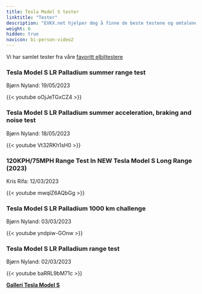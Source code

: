 ```yaml
---
title: Tesla Model S tester
linktitle: "Tester"
description: "EVKX.net hjelper deg å finne de beste testene og omtalene av denne modellen."
weight: 6
hidden: true
navicon: bi-person-video2
---
```

Vi har samlet tester fra våre [favoritt elbiltestere](../../../../../guides/evreviewers/)

<div class="container text-center shadow p-2 pe-4 mb-5 bg-body-tertiary rounded border">
<h3>Tesla Model S LR Palladium summer range test</h3>
<p>Bjørn Nyland: 19/05/2023</p>

{{< youtube oOjJeTGxCZ4 >}}

</div>
<div class="container text-center shadow p-2 pe-4 mb-5 bg-body-tertiary rounded border">
<h3>Tesla Model S LR Palladium summer acceleration, braking and noise test</h3>
<p>Bjørn Nyland: 18/05/2023</p>

{{< youtube Vt32RKh1sH0 >}}

</div>
<div class="container text-center shadow p-2 pe-4 mb-5 bg-body-tertiary rounded border">
<h3>120KPH/75MPH Range Test In NEW Tesla Model S Long Range (2023)</h3>
<p>Kris Rifa: 12/03/2023</p>

{{< youtube mwqlZ6AQbGg >}}

</div>
<div class="container text-center shadow p-2 pe-4 mb-5 bg-body-tertiary rounded border">
<h3>Tesla Model S LR Palladium 1000 km challenge</h3>
<p>Bjørn Nyland: 03/03/2023</p>

{{< youtube yndpiw-GOnw >}}

</div>
<div class="container text-center shadow p-2 pe-4 mb-5 bg-body-tertiary rounded border">
<h3>Tesla Model S LR Palladium range test</h3>
<p>Bjørn Nyland: 02/03/2023</p>

{{< youtube baRRL9bM71c >}}

</div>
<div class="mt-3 mb-3">
<a href="../gallery/" class="text-decoration-none text-black">
<strong><i class="bi-arrow-left"></i>Galleri  </strong>
</a>
<a href="../" class="text-decoration-none text-black float-end">
<strong>Tesla Model S <i class="bi-arrow-right"></i></strong>
</a>
</div>
